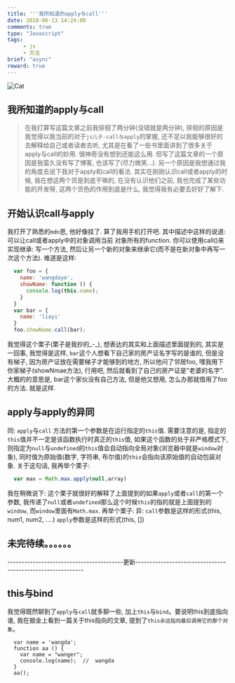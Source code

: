 ```yaml
---
title: '''我所知道的apply与call'''
date: 2018-06-13 14:24:00
comments: true
type: "Javascript"
tags:
     - js
     - 方法
brief: "async"
reward: true
---
```

![Cat](https://wangdabaoqq.github.io/hexo-back-up/assets/img/cat.jpg)
<!--more-->
##  我所知道的apply与call
  > 在我打算写这篇文章之前我徘徊了两分钟(没错就是两分钟), 徘徊的原因是我觉得以我当前的对于`js儿子-call与apply`的掌握, 还不足以我能够很好的去解释给自己或者读者去听, 尤其是在看了一些书里面讲到了很多关于apply与call的妙用. 很神奇没有想到还能这么用. 但写了这篇文章的一个原因是我蛮久没有写了博客, 也该写了(尽力微笑...). 另一个原因是我想通过我的角度去说下我对于apply和call的看法. 其实在刚刚认识call或者apply的时候, 我在想这两个货是到底干嘛的, 在没有认识他们之前, 我也完成了某些功能的开发呀, 这两个货色的作用到底是什么, 我觉得我有必要去好好了解下. 

##  开始认识call与apply
  我打开了熟悉的`mdn`恩, 他好像挂了. 算了我用手机打开吧. 其中描述中这样的说道: 可以让call或者apply中的对象调用当前
  对象所有的function. 你可以使用call()来实现继承: 写一个方法, 然后让另一个新的对象来继承它(而不是在新对象中再写一次这个方法). 
  难道是这样:
  ```js
    var foo = {
      name: 'wangdaye',
      showName: function () {
        console.log(this.name);
      }
    }
    var bar = {
      name: 'liayi'
    }
    foo.showName.call(bar);
  ```
  我觉得这个栗子(栗子是我抄的_-_), 想表达的其实和上面描述里面提到的, 其实是一回事, 我觉得是这样, `bar`这个人想看下自己家的房产证名字写的是谁的, 但是没有梯子, 因为房产证放在需要梯子才能够到的地方, 所以他问了邻居foo, 嘿我用下你家梯子(showNmae方法), 行用吧, 然后就看到了自己的房产证是"老婆的名字". 大概的的意思是, bar这个家伙没有自己方法, 但是他又想用, 怎么办那就借用了foo的方法. 就是这样. 

##  apply与apply的异同
  同: `apply`与`call` 方法的第一个参数是在运行指定的`this`值. 需要注意的是, 指定的`this`值并不一定是该函数执行时真正的`this`值, 如果这个函数的处于非严格模式下, 则指定为`null`与`undefined`的`this`值会自动指向全局对象(浏览器中就是`window`对象), 同时值为原始值(数字, 字符串, 布尔值)的`this`会指向该原始值的自动包装对象.
  关于这句话, 我再举个栗子: 
  ```js
    var max = Math.max.apply(null,array)
  ```
  我在稍微说下: 这个栗子就很好的解释了上面提到的如果`apply`或者`call`的第一个参数, 我传递了`null`或者`undefined`那么这个时候`this`的指的就是上面提到的`window`, 而`window`里面有`Math.max`.
  再举个栗子: 
  异: `call`参数是这样的形式(this, num1, num2, ....)
      `apply`参数是这样的形式(this, []) 
##  未完待续。。。。。。
-----------------------------------------更新-----------------------------------------------------------
##  this与bind
  我觉得既然聊到了`apply`与`call`就多聊一些, 加上`this`与`bind`。要说明this到底指向谁, 我在掘金上看到一篇关于this指向的文章, 提到了`this永远指向最后调用它的那个对象`。
  ```
    var name = 'wangda';
    function aa () {
      var name = "wanger";
      console.log(name);  //  wangda
    }
    aa();
  ```




  